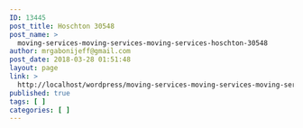 ```yaml
---
ID: 13445
post_title: Hoschton 30548
post_name: >
  moving-services-moving-services-moving-services-hoschton-30548
author: mrgabonijeff@gmail.com
post_date: 2018-03-28 01:51:48
layout: page
link: >
  http://localhost/wordpress/moving-services-moving-services-moving-services-hoschton-30548/
published: true
tags: [ ]
categories: [ ]
---
```

